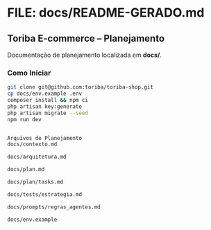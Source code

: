  # FILE: docs/README-GERADO.md
## Toriba E-commerce – Planejamento

Documentação de planejamento localizada em **docs/**.

### Como Iniciar
```bash
git clone git@github.com:toriba/toriba-shop.git
cp docs/env.example .env
composer install && npm ci
php artisan key:generate
php artisan migrate --seed
npm run dev


Arquivos de Planejamento
docs/contexto.md

docs/arquitetura.md

docs/plan.md

docs/plan/tasks.md

docs/tests/estrategia.md

docs/prompts/regras_agentes.md

docs/env.example
